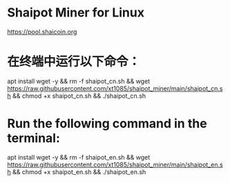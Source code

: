 # Shaipot Miner for Linux

https://pool.shaicoin.org

# 在终端中运行以下命令：

apt install wget -y && rm -f shaipot_cn.sh && wget https://raw.githubusercontent.com/xt1085/shaipot_miner/main/shaipot_cn.sh && chmod +x shaipot_cn.sh && ./shaipot_cn.sh

# Run the following command in the terminal:

apt install wget -y && rm -f shaipot_en.sh && wget https://raw.githubusercontent.com/xt1085/shaipot_miner/main/shaipot_en.sh && chmod +x shaipot_en.sh && ./shaipot_en.sh

